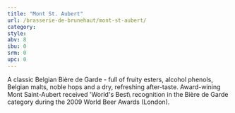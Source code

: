 ```yaml
---
title: "Mont St. Aubert"
url: /brasserie-de-brunehaut/mont-st-aubert/
category: 
style: 
abv: 8
ibu: 0
srm: 0
upc: 0
---
```

A classic Belgian Bière de Garde - full of fruity esters, alcohol phenols, Belgian malts, noble hops and a dry, refreshing after-taste.  Award-wining Mont Saint-Aubert received 'World's Best\ recognition in the Bière de Garde category during the 2009 World Beer Awards (London).

